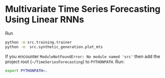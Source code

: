 # Multivariate Time Series Forecasting Using Linear RNNs

Run

```bash
python -m src.training.trainer
python -m  src.synthetic_generation.plot_mts
```

If you encounter `ModuleNotFoundError: No module named 'src'` then add the project root (`~/TimeSeriesForecasting`) to `PYTHONPATH`. Run:

```bash
export PYTHONPATH=.
```
